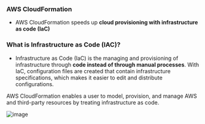 ### AWS CloudFormation

* AWS CloudFormation speeds up **cloud provisioning with infrastructure as code (IaC)**

### What is Infrastructure as Code (IAC)?

* Infrastructure as Code (IaC) is the managing and provisioning of infrastructure through **code instead of through manual processes**. With IaC, configuration files are created that contain infrastructure specifications, which makes it easier to edit and distribute configurations.

AWS CloudFormation enables a user to model, provision, and manage AWS and third-party resources by treating infrastructure as code.  

![image](https://user-images.githubusercontent.com/114364831/211565355-516b2ef4-55af-4ddf-a655-2d7fcf1f673b.png)


